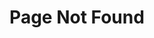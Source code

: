 ---
title: Page Not Found
en:
  sections:
    - type: feedback_section
      status: error
      title: Page Not Found
      message: Sorry, the page you visited does not exist.

fr:
  sections:
    - type: feedback_section
      status: error
      title: Page introuvable
      message: Désolé, la page que vous cherchez n'existe pas.
template: advanced
---